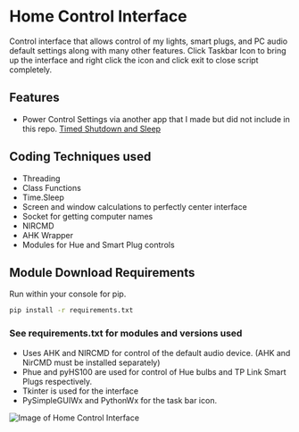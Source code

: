 # Home Control Interface

Control interface that allows control of my lights, smart plugs, and PC audio default settings along with many other features.
Click Taskbar Icon to bring up the interface and right click the icon and click exit to close script completely.

## Features

* Power Control Settings via another app that I made but did not include in this repo.
[Timed Shutdown and Sleep](https://github.com/Concrete18/Timed-Shutdown-Sleep)

## Coding Techniques used

* Threading
* Class Functions
* Time.Sleep
* Screen and window calculations to perfectly center interface
* Socket for getting computer names
* NIRCMD
* AHK Wrapper
* Modules for Hue and Smart Plug controls

## Module Download Requirements

Run within your console for pip.

```cmd
pip install -r requirements.txt
```

### See requirements.txt for modules and versions used

* Uses AHK and NIRCMD for control of the default audio device. (AHK and NirCMD must be installed separately)
* Phue and pyHS100 are used for control of Hue bulbs and TP Link Smart Plugs respectively.
* Tkinter is used for the interface
* PySimpleGUIWx and PythonWx for the task bar icon.

![Image of Home Control Interface](https://i.imgur.com/I0KfGmk.png)
